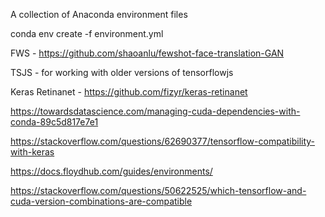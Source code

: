 A collection of Anaconda environment files


conda env create -f environment.yml



FWS - https://github.com/shaoanlu/fewshot-face-translation-GAN

TSJS - for working with older versions of tensorflowjs

Keras Retinanet - https://github.com/fizyr/keras-retinanet


https://towardsdatascience.com/managing-cuda-dependencies-with-conda-89c5d817e7e1

https://stackoverflow.com/questions/62690377/tensorflow-compatibility-with-keras

https://docs.floydhub.com/guides/environments/

https://stackoverflow.com/questions/50622525/which-tensorflow-and-cuda-version-combinations-are-compatible
